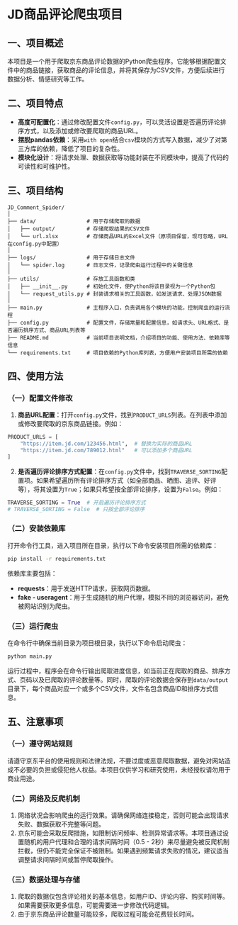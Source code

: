 # JD商品评论爬虫项目
## 一、项目概述
本项目是一个用于爬取京东商品评论数据的Python爬虫程序。它能够根据配置文件中的商品链接，获取商品的评论信息，并将其保存为CSV文件，方便后续进行数据分析、情感研究等工作。

## 二、项目特点
- **高度可配置化**：通过修改配置文件`config.py`，可以灵活设置是否遍历评论排序方式，以及添加或修改要爬取的商品URL。
- **摆脱pandas依赖**：采用`with open`结合`csv`模块的方式写入数据，减少了对第三方库的依赖，降低了项目的复杂性。
- **模块化设计**：将请求处理、数据获取等功能封装在不同模块中，提高了代码的可读性和可维护性。

## 三、项目结构
```
JD_Comment_Spider/
│
├── data/                # 用于存储爬取的数据
│   ├── output/          # 存储爬取结果的CSV文件
│   └── url.xlsx         # 存储商品URL的Excel文件（原项目保留，现可忽略，URL在config.py中配置）
│
├── logs/                # 用于存储日志文件
│   └── spider.log       # 日志文件，记录爬虫运行过程中的关键信息
│
├── utils/               # 存放工具函数和类
│   ├── __init__.py      # 初始化文件，使Python将该目录视为一个Python包
│   └── request_utils.py # 封装请求相关的工具函数，如发送请求、处理JSON数据
│
├── main.py              # 主程序入口，负责调用各个模块的功能，控制爬虫的运行流程
├── config.py            # 配置文件，存储常量和配置信息，如请求头、URL格式、是否遍历排序方式、商品URL列表等
├── README.md            # 当前项目说明文档，介绍项目的功能、使用方法、依赖库等信息
└── requirements.txt     # 项目依赖的Python库列表，方便用户安装项目所需的依赖
```

## 四、使用方法
### （一）配置文件修改
1. **商品URL配置**：打开`config.py`文件，找到`PRODUCT_URLS`列表。在列表中添加或修改要爬取的京东商品链接。例如：
```python
PRODUCT_URLS = [
    "https://item.jd.com/123456.html",  # 替换为实际的商品URL
    "https://item.jd.com/789012.html"   # 可以添加多个商品URL
]
```
2. **是否遍历评论排序方式配置**：在`config.py`文件中，找到`TRAVERSE_SORTING`配置项。如果希望遍历所有评论排序方式（如全部商品、晒图、追评、好评等），将其设置为`True`；如果只希望按全部评论排序，设置为`False`。例如：
```python
TRAVERSE_SORTING = True  # 开启遍历评论排序方式
# TRAVERSE_SORTING = False  # 只按全部评论排序
```

### （二）安装依赖库
打开命令行工具，进入项目所在目录，执行以下命令安装项目所需的依赖库：
```bash
pip install -r requirements.txt
```
依赖库主要包括：
- **requests**：用于发送HTTP请求，获取网页数据。
- **fake - useragent**：用于生成随机的用户代理，模拟不同的浏览器访问，避免被网站识别为爬虫。

### （三）运行爬虫
在命令行中确保当前目录为项目根目录，执行以下命令启动爬虫：
```bash
python main.py
```
运行过程中，程序会在命令行输出爬取进度信息，如当前正在爬取的商品、排序方式、页码以及已爬取的评论数量等。同时，爬取的评论数据会保存到`data/output`目录下，每个商品对应一个或多个CSV文件，文件名包含商品ID和排序方式信息。

## 五、注意事项
### （一）遵守网站规则
请遵守京东平台的使用规则和法律法规，不要过度或恶意爬取数据，避免对网站造成不必要的负担或侵犯他人权益。本项目仅供学习和研究使用，未经授权请勿用于商业用途。

### （二）网络及反爬机制
1. 网络状况会影响爬虫的运行效果。请确保网络连接稳定，否则可能会出现请求失败、数据获取不完整等问题。
2. 京东可能会采取反爬措施，如限制访问频率、检测异常请求等。本项目通过设置随机的用户代理和合理的请求间隔时间（0.5 - 2秒）来尽量避免被反爬机制拦截，但仍不能完全保证不被限制。如果遇到频繁请求失败的情况，建议适当调整请求间隔时间或暂停爬取操作。

### （三）数据处理与存储
1. 爬取的数据仅包含评论相关的基本信息，如用户ID、评论内容、购买时间等。如果需要获取更多信息，可能需要进一步修改代码逻辑。
2. 由于京东商品评论数量可能较多，爬取过程可能会花费较长时间。
